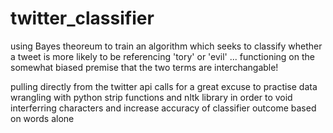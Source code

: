 # twitter_classifier

using Bayes theoreum to train an algorithm which seeks to classify whether a tweet is more likely to be referencing 'tory' or 'evil'
... functioning on the somewhat biased premise that the two terms are interchangable!

pulling directly from the twitter api calls for a great excuse to practise data wrangling with python strip functions and nltk library in order to void interferring characters and increase accuracy of classifier outcome based on words alone
